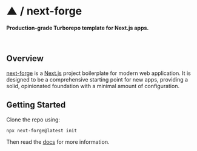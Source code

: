 # ▲ / next-forge

**Production-grade Turborepo template for Next.js apps.**

<div>
  <img src="https://img.shields.io/npm/dy/next-forge" alt="" />
  <img src="https://img.shields.io/npm/v/next-forge" alt="" />
  <img src="https://img.shields.io/github/license/vercel/next-forge" alt="" />
</div>

## Overview

[next-forge](https://github.com/vercel/next-forge) is a [Next.js](https://nextjs.org/) project boilerplate for modern web application. It is designed to be a comprehensive starting point for new apps, providing a solid, opinionated foundation with a minimal amount of configuration.

## Getting Started

Clone the repo using:

```sh
npx next-forge@latest init
```

Then read the [docs](https://www.next-forge.com/docs) for more information.


<!-- 🚀 Essential Missing Packages
1. File Upload Package (@repo/uploads)
Why Essential: Nearly every app needs file handling
Drag & drop interface
Image optimization/resizing
Multiple file type support
Progress indicators
Cloud storage integration (S3, Cloudinary)
Thumbnail generation
2. Search Package (@repo/search)
Why Essential: Search is fundamental UX
Full-text search with Algolia/Meilisearch
Autocomplete/typeahead
Filters and faceted search
Search analytics
Fuzzy matching
3. Cache Package (@repo/cache)
Why Essential: Performance optimization
Redis integration
In-memory caching
Cache invalidation strategies
TTL management
Cache warming
4. CLI Package (@repo/cli)
Why Essential: Developer experience
Apply to .autorc
Run
staging
5. Backup Package (@repo/backup)
Why Essential: Data protection
Automated database backups
File backups to cloud storage
Restore functionality
Backup scheduling
Backup verification
🛠 Developer Experience Packages
6. Testing Utilities (@repo/test-utils)
Shared test helpers and mocks
Factory functions for test data
API testing utilities
E2E test helpers
Performance testing tools
7. Migration Package (@repo/migrations)
Data migration utilities
Schema change helpers
Seed data management
Rollback capabilities
Environment-specific migrations
8. Documentation Generator (@repo/docs-gen)
Auto-generate API documentation
Component documentation from JSDoc
Interactive examples
Changelog generation
📊 Operational Packages
9. Monitoring Package (@repo/monitoring)
Health check endpoints
Performance metrics
Custom dashboards
Alert configurations
Uptime monitoring
10. Audit Log Package (@repo/audit)
Track all user actions
Data change logging
Compliance reporting
GDPR compliance helpers
Action replay capabilities
11. Queue Package (@repo/queue)
Background job processing
Email queues
Image processing queues
Retry logic and dead letter queues
Job monitoring dashboard
🎯 Business Logic Packages
12. Import/Export Package (@repo/data)
CSV/Excel import/export
Data validation and transformation
Bulk operations
Progress tracking
Error handling and reporting
13. PDF Generation (@repo/pdf)
Invoice generation
Report creation
Document templates
Digital signatures
Print-friendly layouts
14. Scheduling Package (@repo/scheduler)
Cron job management
Calendar integration
Appointment booking
Time zone handling
Recurring events
🏗 Infrastructure Packages
15. DevOps Package (@repo/devops)
Docker configurations
CI/CD templates
Deployment scripts
Environment management
Infrastructure as code
16. Multi-tenancy Package (@repo/tenancy)
Tenant isolation
Per-tenant configurations
Data segregation
Tenant-specific theming
Billing per tenant
🎨 UI/UX Enhancement Packages
17. Charts Package (@repo/charts)
Data visualization components
Dashboard widgets
Interactive charts
Export capabilities
Real-time updates
18. Form Builder (@repo/forms)
Dynamic form generation
Conditional logic
Validation rules
Form templates
Multi-step forms
🔗 Integration Packages
19. Social Media Package (@repo/social)
Social sharing
Social login providers
Social media post scheduling
Social analytics
Content syndication
20. Third-party Integrations (@repo/integrations)
Common API integrations (Slack, Discord, etc.)
Webhook handlers
OAuth providers
Standardized integration patterns
💡 Most Recommended Immediate Additions
If I had to pick the top 5 that would provide the most value:
File Upload Package - Universal need
Search Package - Essential UX feature
CLI Package - Massive DX improvement
Cache Package - Performance boost
Testing Utilities - Code quality
Would you like me to implement any of these packages? I'd recommend starting with the File Upload Package since it's universally needed and would showcase how to build a complete, production-ready package with the design system integration. -->